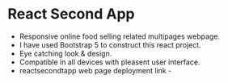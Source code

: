 # React Second App
- Responsive online food selling related multipages webpage. 
- I have used Bootstrap 5 to construct this react project.
- Eye catching look & design.
- Compatible in all devices with pleasent user interface.
- reactsecondtapp web page deployment link -
